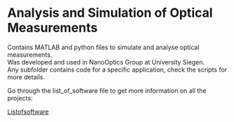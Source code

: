 # Analysis and Simulation of Optical Measurements
Contains MATLAB and python files to simulate and analyse optical measurements. <br>
Was developed and used in NanoOptics Group at University Siegen. <br>
Any subfolder contains code for a specific application, check the scripts for more details.

Go through the list_of_software file to get more information on all the projects:

[Listofsoftware](list_of_software.pdf)
